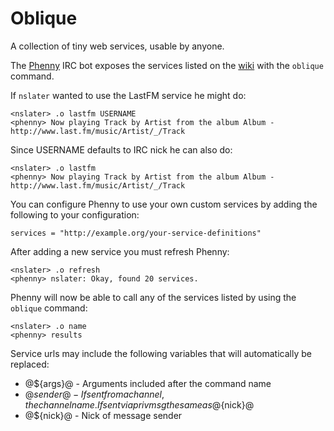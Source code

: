 Oblique
=======

A collection of tiny web services, usable by anyone.

The [Phenny](http://inamidst.com/phenny/) IRC bot exposes the services listed on the [wiki](http://wiki.github.com/nslater/oblique/) with the `oblique` command.

If `nslater` wanted to use the LastFM service he might do:

    <nslater> .o lastfm USERNAME
    <phenny> Now playing Track by Artist from the album Album - http://www.last.fm/music/Artist/_/Track

Since USERNAME defaults to IRC nick he can also do:

    <nslater> .o lastfm
    <phenny> Now playing Track by Artist from the album Album - http://www.last.fm/music/Artist/_/Track

You can configure Phenny to use your own custom services by adding the following to your configuration:

    services = "http://example.org/your-service-definitions"

After adding a new service you must refresh Phenny:

    <nslater> .o refresh
    <phenny> nslater: Okay, found 20 services.

Phenny will now be able to call any of the services listed by using the `oblique` command:

    <nslater> .o name
    <phenny> results

Service urls may include the following variables that will automatically be replaced:

 * @${args}@ - Arguments included after the command name
 * @${sender}@ - If sent from a channel, the channel name. If sent via privmsg the same as @${nick}@
 * @${nick}@ - Nick of message sender
